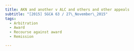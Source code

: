 ```yaml
---
title: AKN and another v ALC and others and other appeals 
subtitle: "[2015] SGCA 63 / 27\_November\_2015"
tags:
  - Arbitration
  - Award
  - Recourse against award
  - Remission

---
```


